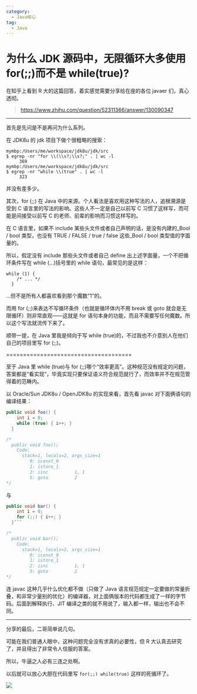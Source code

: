 ```yaml
---
category:
  - Java核心
tag:
  - Java
---
```


# 为什么 JDK 源码中，无限循环大多使用 for(;;)而不是 while(true)?

在知乎上看到 R 大的这篇回答，着实感觉需要分享给在座的各位 javaer 们，真心透彻。

> https://www.zhihu.com/question/52311366/answer/130090347

---

首先是先问是不是再问为什么系列。

在 JDK8u 的 jdk 项目下做个很粗略的搜索：

```
mymbp:/Users/me/workspace/jdk8u/jdk/src
$ egrep -nr "for \\(\\s?;\\s?;" . | wc -l
     369
mymbp:/Users/me/workspace/jdk8u/jdk/src
$ egrep -nr "while \\(true" . | wc -l
     323
```

并没有差多少。

其次，for (;;) 在 Java 中的来源。个人看法是喜欢用这种写法的人，追根溯源是受到 C 语言里的写法的影响。这些人不一定是自己以前写 C 习惯了这样写，而可能是间接受以前写 C 的老师、前辈的影响而习惯这样写的。

在 C 语言里，如果不 include 某些头文件或者自己声明的话，是没有内建的\_Bool / bool 类型，也没有 TRUE / FALSE / true / false 这些\_Bool / bool 类型值的字面量的。

所以，假定没有 include 那些头文件或者自己 define 出上述字面量，一个不把循环条件写在 while (...)括号里的 while 语句，最常见的是这样：

```
while (1) {
    /* ... */
  }
```

…但不是所有人都喜欢看到那个魔数“1”的。

而用 for (;;)来表达不写循环条件（也就是循环体内不用 break 或 goto 就会是无限循环）则非常直观——这就是 for 语句本身的功能，而且不需要写任何魔数。所以这个写法就流传下来了。

顺带一提，在 Java 里我是倾向于写 while (true)的，不过我也不介意别人在他们自己的项目里写 for (;;)。

=====================================

至于 Java 里 while (true)与 for (;;)哪个“效率更高”。这种规范没有规定的问题，答案都是“看实现”，毕竟实现只要保证语义符合规范就行了，而效率并不在规范管得着的范畴内。

以 Oracle/Sun JDK8u / OpenJDK8u 的实现来看，首先看 javac 对下面俩语句的编译结果：

```java
public void foo() {
    int i = 0;
    while (true) { i++; }
  }

/*
  public void foo();
    Code:
      stack=1, locals=2, args_size=1
         0: iconst_0
         1: istore_1
         2: iinc          1, 1
         5: goto          2
*/
```

与

````java
public void bar() {
    int i = 0;
    for (;;) { i++; }
  }```

/*
  public void bar();
    Code:
      stack=1, locals=2, args_size=1
         0: iconst_0
         1: istore_1
         2: iinc          1, 1
         5: goto          2
*/
````

连 javac 这种几乎什么优化都不做（只做了 Java 语言规范规定一定要做的常量折叠，和非常少量别的优化）的编译器，对上面俩版本的代码都生成了一样的字节码。后面到解释执行、JIT 编译之类的就不用说了，输入都一样，输出也不会不同。

---

分享的最后，二哥简单说几句。

可能在我们普通人眼中，这种问题完全没有求真的必要性，但 R 大认真去研究了，并且得出了非常令人信服的答案。

所以，牛逼之人必有三连之处啊。

以后就可以放心大胆在代码里写 `for(;;) while(true)` 这样的死循环了。

![](https://cdn.jsdelivr.net/gh/thinkingme/thinkingme.github.io@master/images/xingbiaogongzhonghao.png)
